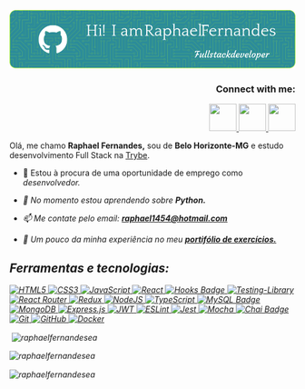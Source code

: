 ![Header](./github-header-image-box.png)

<h3 align="right">Connect with me:</h3>
<p align="right">
<a href="https://github.com/RaphaelFernandesEA" target="_blank">
  <img src="https://cdn.iconscout.com/icon/free/png-256/github-108-438008.png" width="48px" height="48px">
</a>  
<a href="https://www.linkedin.com/in/raphael-fernandes-b867ba85/" target="_blank">
  <img src="https://i.ibb.co/Kx2GSrT/linkedin.png" width="48px" height="48px">
</a>
<a href="https://www.facebook.com/raphael.fernandes.1454/" target="_blank">
  <img src="https://i.ibb.co/zmYNW4p/facebook.png" width="48px" height="48px">
</a> 
</p>

  Olá, me chamo <strong>Raphael Fernandes,</strong> sou de <strong>Belo Horizonte-MG</strong> e estudo desenvolvimento Full Stack na [Trybe](https://www.betrybe.com/).

  - 🔭 Estou à procura de uma oportunidade de emprego como <i>desenvolvedor.<i>

- 🌱 No momento estou aprendendo sobre <strong>Python.</strong>

- 📫 Me contate pelo email:  <strong>raphael1454@hotmail.com</strong>

- 📄 Um pouco da minha experiência no meu <strong>[portifólio de exercícios.](https://github.com/RaphaelFernandesEA/trybe-exercicios)</strong>



<h2 align="left"><strong>Ferramentas e tecnologias:</strong></h2>
<p>
  <a href='https://developer.mozilla.org/en-US/docs/Web/HTML/Element'>
    <image alt='HTML5'src="https://img.shields.io/badge/html5-%23E34F26.svg?style=for-the-badge&logo=html5&logoColor=white">
  </a>
  <a href='https://developer.mozilla.org/en-US/docs/Web/CSS'>
    <image alt='CSS3' src="https://img.shields.io/badge/css3-%231572B6.svg?style=for-the-badge&logo=css3&logoColor=white"> 
  </a>
  <a href=''>
    <image alt='JavaScript' src='https://img.shields.io/badge/javascript-%23323330.svg?style=for-the-badge&logo=javascript&logoColor=%23F7DF1E'>
  </a>
  <a href=''>
    <image alt='React' src='https://img.shields.io/badge/react-%2320232a.svg?style=for-the-badge&logo=react&logoColor=%2361DAFB'>
  </a>
  <a href=''>
    <image alt='Hooks Badge' src='https://img.shields.io/badge/-Hooks-%2320232a.svg?style=for-the-badge&logo=React&logoColor=%2361DAFB'>
  </a>
  <a href=''>
    <image alt='Testing-Library' src='https://img.shields.io/badge/-TestingLibrary-%23E33332?style=for-the-badge&logo=testing-library&logoColor=white'>
  </a>
  <a href=''>
    <image alt='React Router' src='https://img.shields.io/badge/React_Router-CA4245?style=for-the-badge&logo=react-router&logoColor=white'>
  </a>
  <a href=''>
    <image alt='Redux' src='https://img.shields.io/badge/redux-%23593d88.svg?style=for-the-badge&logo=redux&logoColor=white'>
  </a>
  <a href=''>
    <image alt='NodeJS' src='https://img.shields.io/badge/node.js-6DA55F?style=for-the-badge&logo=node.js&logoColor=white'>
  </a>
  <a href=''>
    <image alt='TypeScript' src='https://img.shields.io/badge/typescript-%23007ACC.svg?style=for-the-badge&logo=typescript&logoColor=white'>
  </a>
  <a href=''>
    <image alt='MySQL Badge' src='https://img.shields.io/badge/-MySQL-4479A1?style=for-the-badge&logo=MySQL&logoColor=white'>
  </a>
  <a href=''>
    <image alt='MongoDB' src='https://img.shields.io/badge/MongoDB-%234ea94b.svg?style=for-the-badge&logo=mongodb&logoColor=white'>
  </a>
  <a href=''>
    <image alt='Express.js' src='https://img.shields.io/badge/express.js-%23404d59.svg?style=for-the-badge&logo=express&logoColor=%2361DAFB'>
  </a>
  <a href=''>
    <image alt='JWT' src='https://img.shields.io/badge/JWT-black?style=for-the-badge&logo=JSON%20web%20tokens'>
  </a>
  <a href=''>
    <image alt='ESLint' src='https://img.shields.io/badge/ESLint-4B3263?style=for-the-badge&logo=eslint&logoColor=white'>
  </a>
  <a href=''>
    <image alt='Jest' src='https://img.shields.io/badge/-jest-%23C21325?style=for-the-badge&logo=jest&logoColor=white'>
  </a>
  <a href=''>
    <image alt='Mocha' src='https://img.shields.io/badge/-mocha-%238D6748?style=for-the-badge&logo=mocha&logoColor=white'>
  </a>
  <a href=''>
    <image alt='Chai Badge' src='https://img.shields.io/badge/Chai-f7e9c8?style=for-the-badge&logo=mocha&logoColor=a84d45'>
  </a>
  <a href=''>
    <image alt='Git' src='https://img.shields.io/badge/git-%23F05033.svg?style=for-the-badge&logo=git&logoColor=white'>
  </a>
  <a href=''>
    <image alt='GitHub' src='https://img.shields.io/badge/github-%23121011.svg?style=for-the-badge&logo=github&logoColor=white'>
  </a>
  <a href=''>
    <image alt='Docker' src='https://img.shields.io/badge/docker-%230db7ed.svg?style=for-the-badge&logo=docker&logoColor=white'>
  </a>
</p>

<p>&nbsp;<img align="center" src="https://github-readme-stats.vercel.app/api?username=raphaelfernandesea&show_icons=true&locale=en" alt="raphaelfernandesea" /></p>

<p><img align="center" src="https://github-readme-streak-stats.herokuapp.com/?user=raphaelfernandesea&" alt="raphaelfernandesea" /></p>

<p><img align="center" src="https://github-readme-stats.vercel.app/api/top-langs?username=raphaelfernandesea&show_icons=true&locale=en&layout=compact" alt="raphaelfernandesea" /></p>